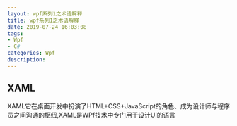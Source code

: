 ```yaml
---
layout: wpf系列1之术语解释
title: wpf系列1之术语解释
date: 2019-07-24 16:03:08
tags: 
- Wpf
- C#
categories: Wpf
description: 
---
```


## XAML
XAML它在桌面开发中扮演了HTML+CSS+JavaScript的角色、成为设计师与程序员之间沟通的枢纽,XAML是WPf技术中专门用于设计UI的语言

